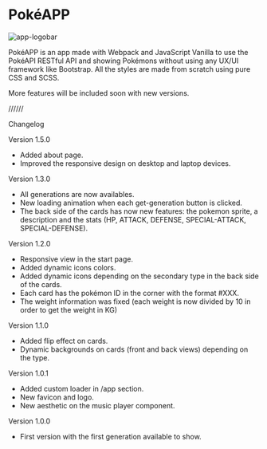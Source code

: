 # PokéAPP

![app-logobar](https://user-images.githubusercontent.com/57297760/110094855-94d09580-7d9c-11eb-9681-a2abfbbbfa36.jpg)

PokéAPP is an app made with Webpack and JavaScript Vanilla to use the PokéAPI RESTful API and showing Pokémons without using any UX/UI framework like Bootstrap. All the styles are made from scratch using pure CSS and SCSS.

More features will be included soon with new versions.

//////

Changelog

Version 1.5.0

* Added about page.
* Improved the responsive design on desktop and laptop devices.

Version 1.3.0

* All generations are now availables.
* New loading animation when each get-generation button is clicked.
* The back side of the cards has now new features: the pokemon sprite, a description and the stats (HP, ATTACK, DEFENSE, SPECIAL-ATTACK, SPECIAL-DEFENSE).

Version 1.2.0

* Responsive view in the start page.
* Added dynamic icons colors.
* Added dynamic icons depending on the secondary type in the back side of the cards.
* Each card has the pokémon ID in the corner with the format #XXX.
* The weight information was fixed (each weight is now divided by 10 in order to get the weight in KG)

Version 1.1.0

* Added flip effect on cards.
* Dynamic backgrounds on cards (front and back views) depending on the type.

Version 1.0.1
* Added custom loader in /app section.
* New favicon and logo.
* New aesthetic on the music player component.

Version 1.0.0
* First version with the first generation available to show.
